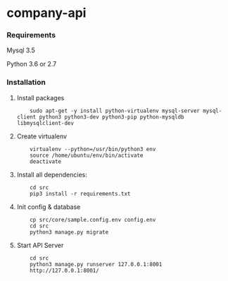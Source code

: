 # company-api

### Requirements
Mysql 3.5

Python 3.6 or 2.7

### Installation

1. Install packages

    ```
        sudo apt-get -y install python-virtualenv mysql-server mysql-client python3 python3-dev python3-pip python-mysqldb libmysqlclient-dev
    ```

2. Create virtualenv
    ```
        virtualenv --python=/usr/bin/python3 env
        source /home/ubuntu/env/bin/activate
        deactivate
    ```

2. Install all dependencies:
    ```
        cd src
        pip3 install -r requirements.txt
    ```

3. Init config & database
    ```
        cp src/core/sample.config.env config.env
        cd src
        python3 manage.py migrate
    ```

4. Start API Server
    ```
        cd src
        python3 manage.py runserver 127.0.0.1:8001
        http://127.0.0.1:8001/
    ```
